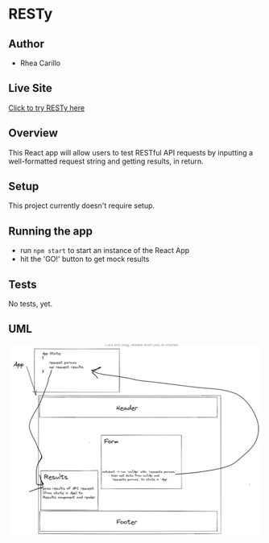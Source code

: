 # RESTy

## Author

- Rhea Carillo

## Live Site

[Click to try RESTy here](https://rhea-resty.netlify.app/)

## Overview

This React app will allow users to test RESTful API requests by inputting a well-formatted request string and getting results, in return.

## Setup

This project currently doesn't require setup.

## Running the app

- run `npm start` to start an instance of the React App
- hit the 'GO!' button to get mock results

## Tests

No tests, yet.

## UML

![Lab 26 UML](./images/lab26uml.png "Lab 26 UML")
